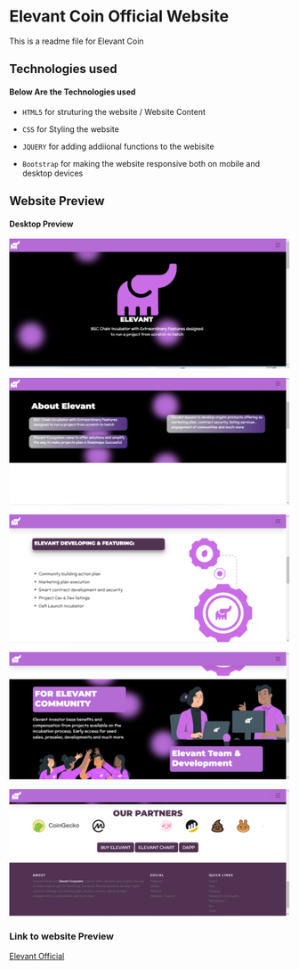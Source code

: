 # Elevant Coin Official Website

This is a readme file for Elevant Coin

## Technologies used

#### Below Are the Technologies used

* `HTML5` for struturing the website / Website Content

* `CSS` for Styling the website 

* `JQUERY` for adding addiional functions to the webisite

* `Bootstrap` for making the website responsive both on mobile and desktop devices

## Website Preview

#### Desktop Preview

![alt text](https://github.com/Arc9067/elevant/blob/main/screenshots/homepage.png "Home Page")

![alt text](https://github.com/Arc9067/elevant/blob/main/screenshots/aboutpage.png "About Page")

![alt text](https://github.com/Arc9067/elevant/blob/main/screenshots/featurepage.png "Feature Page")

![alt text](https://github.com/Arc9067/elevant/blob/main/screenshots/communitypage.png "Community Page")

![alt text](https://github.com/Arc9067/elevant/blob/main/screenshots/partners.png "Partners Page")


### Link to website Preview

[Elevant Official](https://chic-panda-d1299c.netlify.app/)


